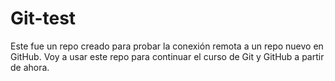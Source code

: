 # Git-test
Este fue un repo creado para probar la conexión remota a un repo nuevo en GitHub.
Voy a usar este repo para continuar el curso de Git y GitHub a partir de ahora.
